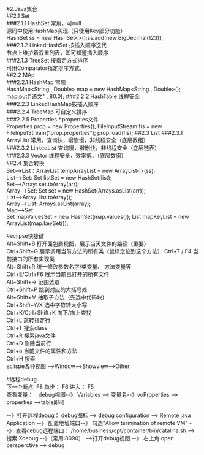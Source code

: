 #2.Java集合  
##2.1 Set  
###2.1.1 HashSet 常用，可null   
    源码中使用HashMap实现（只使用Key部分功能）  
    HashSet<BigDecimal> ss = new HashSet<>();ss.add(new BigDecimal(123));  
###2.1.2 LinkedHashSet 按插入顺序迭代  
  节点上维护着双重列表，即可知道插入顺序  
###2.1.3 TreeSet 按指定方式排序  
  可用Comparator指定排序方式，  
##2.2 MAp  
###2.2.1 HashMap 常用  
    HashMap<String , Double> map = new HashMap<String , Double>(); 
    map.put("语文" , 80.0);
###2.2.2 HashTable 线程安全  
###2.2.3 LinkedHashMap按插入顺序  
###2.2.4 TreeMap 可自定义排序  
###2.2.5 Properties *.properties文件  
    Properties prop = new Properties(); 
    FileInputStream fis = new FileInputStream("prop.properties");
    prop.load(fis); 
##2.3 List
###2.3.1 ArrayList 常用，查询快，增删慢，非线程安全（底层数组）  
###2.3.2 LinkedList 查询慢，增删快，非线程安全（底层链表）  
###2.3.3 Vector 线程安全，效率低，（底层数组）  
##2.4 集合转换  
    Set-->List：ArrayList<BigDecimal> tempArrayList = new ArrayList<>(ss);  
    List-->Set: Set<String> listSet = new HashSet<String>(list);  
    Set-->Array: set.toArray(arr);  
    Array-->Set: Set<String> set = new HashSet<String>(Arrays.asList(arr));  
    List-->Array: list.toArray();  
    Array-->List: Arrays.asList(array);  
    Map-->Set:  
        Set<String> mapValuesSet = new HashSet<String>(map.values()); 
        List<String> mapKeyList = new ArrayList<String>(map.keySet()); 


#eclipse快捷键  
    Alt+Shift+B 打开面包屑视图，展示当天文件的路径（重要）  
    Ctrl+Shift+G  展示调用当前方法的所有类（鼠标定位到这个方法） 
    Ctrl+T / F4  当前接口的所有实现类    
    Alt+Shift+R  统一修改参数名字/类变量、 方法变量等  
    Ctrl+E/Ctrl+F6 展示当前已打开的所有文件  
    Alt+Shift+->  范围选取  
    Ctrl+Shift+P  跳到对应的大括号处  
    Alt+Shift+M   抽取子方法（先选中代码块)  
    Ctrl+Shift+Y/X  选中字符转大小写  
    Ctrl+K/Ctrl+Shift+K 向下/向上查找  
    Ctrl+L  跳转指定行  
    Ctrl+T 搜索class  
    Ctrl+R 搜索java文件  
    Ctrl+D  删除当前行  
    Ctrl+o  当前文件的属性和方法  
    Ctrl+H  搜索  
    eclispe各种视图 -->Window-->Showview-->Other  




#远程debug  
下一个断点: F8  单步： F6	  进入： F5  
查看变量：　debug视图--》 Variables --> 变量名--》voProperties --> properties -->table即可  

--》打开远程debug： debug图标 --> debug configuration -->  Remote java Application --》 配置地址端口--》 勾选"Allow termination of remote VM"
--》 查看debug远程端口：  /home/business/opt/container/bin/catalina.sh -->  搜索 Xdebug --》（常用:8090）
-->打开debug视图 --》 右上角 open persperctive --> debug
